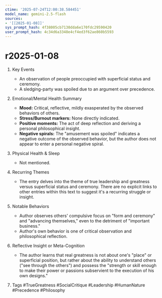 ```yaml
---
ctime: '2025-07-24T12:00:38.584451'
model_name: gemini-2.5-flash
sources:
- '[[2025-01-08]]'
sys_prompt_hash: 4f38005cb7130dda6e170fdc29590420
user_prompt_hash: 4c34d6a3348e4cf4ed3f62ae860b5593
---
```

# r2025-01-08

1.  Key Events
    *   An observation of people preoccupied with superficial status and ceremony.
    *   A sledging-party was spoiled due to an argument over precedence.

2.  Emotional/Mental Health Summary
    *   **Mood:** Critical, reflective, mildly exasperated by the observed behaviors of others.
    *   **Stress/Burnout markers:** None directly indicated.
    *   **Positive moments:** The act of deep reflection and deriving a personal philosophical insight.
    *   **Negative spirals:** The "amusement was spoiled" indicates a negative outcome of the observed behavior, but the author does not appear to enter a personal negative spiral.

3.  Physical Health & Sleep
    *   Not mentioned.

4.  Recurring Themes
    *   The entry delves into the theme of true leadership and greatness versus superficial status and ceremony. There are no explicit links to other entries within this text to suggest it's a recurring struggle or insight.

5.  Notable Behaviors
    *   Author observes others' compulsive focus on "form and ceremony" and "advancing themselves," even to the detriment of "important business."
    *   Author's own behavior is one of critical observation and philosophical reflection.

6.  Reflective Insight or Meta-Cognition
    *   The author learns that real greatness is not about one's "place" or superficial position, but rather about the ability to understand others ("see through the others") and possess the "strength or skill enough to make their power or passions subservient to the execution of his own designs."

7.  Tags
    #TrueGreatness #SocialCritique #Leadership #HumanNature #Precedence #Philosophy